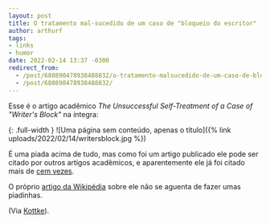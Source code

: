 ```yaml
---
layout: post
title: O tratamento mal-sucedido de um caso de "bloqueio do escritor"
author: arthurf
tags:
- links
- humor
date: 2022-02-14 13:37 -0300
redirect_from:
  - /post/680890478938488832/o-tratamento-malsucedido-de-um-caso-de-bloqueio
  - /post/680890478938488832/
---
```

Esse é o artigo acadêmico _The Unsuccessful Self-Treatment of a Case of "Writer's Block"_ na íntegra:

{: .full-width }
![Uma página sem conteúdo, apenas o título]({% link uploads/2022/02/14/writersblock.jpg %})

É uma piada acima de tudo, mas como foi um artigo publicado ele pode ser citado por outros artigos acadêmicos, e aparentemente ele já foi citado mais de [cem vezes](https://scholar.google.com/scholar?cites=12780192540682800595&as_sdt=2005&sciodt=0,5).

O próprio [artigo da Wikipédia](https://en.wikipedia.org/wiki/The_Unsuccessful_Self-Treatment_of_a_Case_of_%22Writer%E2%80%99s_Block%22) sobre ele não se aguenta de fazer umas piadinhas.

(Via [Kottke](https://kottke.org/22/02/the-unsuccessful-treatment-of-writers-block)).
